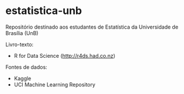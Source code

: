 # estatistica-unb
Repositório destinado aos estudantes de Estatística da Universidade de Brasília (UnB)



Livro-texto:

* R for Data Science (http://r4ds.had.co.nz)

Fontes de dados:

* Kaggle
* UCI Machine Learning Repository
